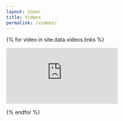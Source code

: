 ```yaml
---
layout: inner
title: Videos
permalink: /videos/
---
```

{% for video in site.data.videos.links %}

<iframe src="https://www.youtube.com/embed/{{ video.id }}" frameborder="0" allowfullscreen></iframe>

{% endfor %}
